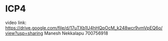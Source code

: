 # ICP4
video link: https://drive.google.com/file/d/17uTXb1U4hHQpOcM_k248wcr9vmVpEQ6o/view?usp=sharing
Manesh Nekkalapu
700756918
